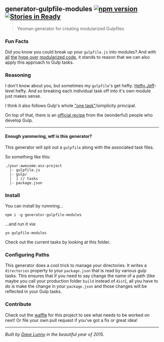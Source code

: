 ## generator-gulpfile-modules [![npm version](https://badge.fury.io/js/generator-gulpfile-modules.svg)](http://badge.fury.io/js/generator-gulpfile-modules) [![Stories in Ready](https://badge.waffle.io/himynameisdave/generator-gulpfile-modules.svg?label=ready&title=Ready)](http://waffle.io/himynameisdave/generator-gulpfile-modules)
> Yeoman generator for creating modularized Gulpfiles



### Fun Facts
Did you know you could break up your `gulpfile.js` into modules? And with [all](http://requirejs.org/docs/why.html) [the](http://eloquentjavascript.net/10_modules.html) [hype over](https://twitter.com/DanWahlin/status/601783420109365248) [modularized code](https://en.wikipedia.org/wiki/Modular_programming), it stands to reason that we can also apply this approach to Gulp tasks.

### Reasoning
I don't know about you, but sometimes my `gulpfile`'s get hefty. [Hefty Jeff](http://bobs-burgers.wikia.com/wiki/Hefty_Jeff)-level hefty. And so breaking each individual task off into it's own module just makes sense.

I think it also follows Gulp's whole ["one task"](http://slides.com/contra/gulp#/16)/simplicity principal.

On top of that, there is an [official recipe](https://github.com/gulpjs/gulp/blob/master/docs/recipes/split-tasks-across-multiple-files.md) from the (wonderful) people who develop Gulp.

---

#### Enough yammering, wtf is this generator?

This generator will spit out a `gulpfile` along with the associated task files.

So something like this:

```
./your-awesome-ass-project
  |- gulpfile.js
  |- gulp/
  |  | // tasks
  |- package.json

```

### Install

You can install by runnning...

```
npm i -g generator-gulpfile-modules

```

...and run it via:

```
yo gulpfile-modules
```

Check out the current tasks by looking at this folder.

### Configuring Paths

This generator does a cool trick to manage your directories. It writes a `directories` property to your `package.json` that is read by various gulp tasks. This ensures that if you need to say change the name of a path (like maybe you call your production folder `build` instead of `dist`), all you have to do is make the change in your `package.json` and those changes will be reflected in your Gulp tasks.


### Contribute

Check out the [waffle](https://waffle.io/himynameisdave/generator-gulpfile-modules) for this project to see what needs to be worked on next! Or file your own pull request if you've got a fix or great idea!

---

*Built by [Dave Lunny](http://himynameisdave.com) in the beautiful year of 2015.*



